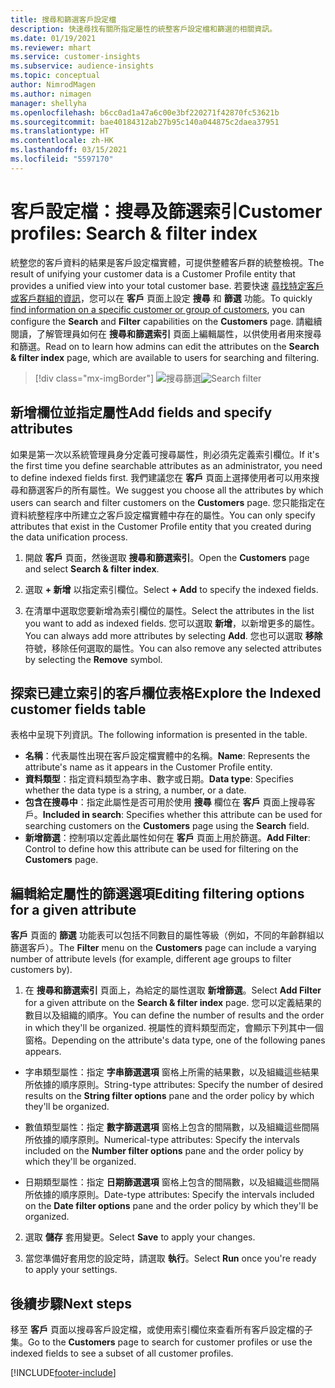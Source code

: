 ```yaml
---
title: 搜尋和篩選客戶設定檔
description: 快速尋找有關所指定屬性的統整客戶設定檔和篩選的相關資訊。
ms.date: 01/19/2021
ms.reviewer: mhart
ms.service: customer-insights
ms.subservice: audience-insights
ms.topic: conceptual
author: NimrodMagen
ms.author: nimagen
manager: shellyha
ms.openlocfilehash: b6cc0ad1a47a6c00e3bf220271f42870fc53621b
ms.sourcegitcommit: bae40184312ab27b95c140a044875c2daea37951
ms.translationtype: HT
ms.contentlocale: zh-HK
ms.lasthandoff: 03/15/2021
ms.locfileid: "5597170"
---
```

# <a name="customer-profiles-search--filter-index"></a><span data-ttu-id="c7132-103">客戶設定檔：搜尋及篩選索引</span><span class="sxs-lookup"><span data-stu-id="c7132-103">Customer profiles: Search & filter index</span></span>

<span data-ttu-id="c7132-104">統整您的客戶資料的結果是客戶設定檔實體，可提供整體客戶群的統整檢視。</span><span class="sxs-lookup"><span data-stu-id="c7132-104">The result of unifying your customer data is a Customer Profile entity that provides a unified view into your total customer base.</span></span> <span data-ttu-id="c7132-105">若要快速 [尋找特定客戶或客戶群組的資訊](customer-profiles.md)，您可以在 **客戶** 頁面上設定 **搜尋** 和 **篩選** 功能。</span><span class="sxs-lookup"><span data-stu-id="c7132-105">To quickly [find information on a specific customer or group of customers](customer-profiles.md), you can configure the **Search** and **Filter** capabilities on the **Customers** page.</span></span> <span data-ttu-id="c7132-106">請繼續閱讀，了解管理員如何在 **搜尋和篩選索引** 頁面上編輯屬性，以供使用者用來搜尋和篩選。</span><span class="sxs-lookup"><span data-stu-id="c7132-106">Read on to learn how admins can edit the attributes on the **Search & filter index** page, which are available to users for searching and filtering.</span></span>

> [!div class="mx-imgBorder"]
> <span data-ttu-id="c7132-107">![搜尋篩選](media/search-filter.png "搜尋篩選")</span><span class="sxs-lookup"><span data-stu-id="c7132-107">![Search filter](media/search-filter.png "Search filter")</span></span>

## <a name="add-fields-and-specify-attributes"></a><span data-ttu-id="c7132-108">新增欄位並指定屬性</span><span class="sxs-lookup"><span data-stu-id="c7132-108">Add fields and specify attributes</span></span>

<span data-ttu-id="c7132-109">如果是第一次以系統管理員身分定義可搜尋屬性，則必須先定義索引欄位。</span><span class="sxs-lookup"><span data-stu-id="c7132-109">If it's the first time you define searchable attributes as an administrator, you need to define indexed fields first.</span></span> <span data-ttu-id="c7132-110">我們建議您在 **客戶** 頁面上選擇使用者可以用來搜尋和篩選客戶的所有屬性。</span><span class="sxs-lookup"><span data-stu-id="c7132-110">We suggest you choose all the attributes by which users can search and filter customers on the **Customers** page.</span></span> <span data-ttu-id="c7132-111">您只能指定在資料統整程序中所建立之客戶設定檔實體中存在的屬性。</span><span class="sxs-lookup"><span data-stu-id="c7132-111">You can only specify attributes that exist in the Customer Profile entity that you created during the data unification process.</span></span>

1. <span data-ttu-id="c7132-112">開啟 **客戶** 頁面，然後選取 **搜尋和篩選索引**。</span><span class="sxs-lookup"><span data-stu-id="c7132-112">Open the **Customers** page and select **Search & filter index**.</span></span>

2. <span data-ttu-id="c7132-113">選取 **+ 新增** 以指定索引欄位。</span><span class="sxs-lookup"><span data-stu-id="c7132-113">Select **+ Add** to specify the indexed fields.</span></span>

3. <span data-ttu-id="c7132-114">在清單中選取您要新增為索引欄位的屬性。</span><span class="sxs-lookup"><span data-stu-id="c7132-114">Select the attributes in the list you want to add as indexed fields.</span></span> <span data-ttu-id="c7132-115">您可以選取 **新增**，以新增更多的屬性。</span><span class="sxs-lookup"><span data-stu-id="c7132-115">You can always add more attributes by selecting **Add**.</span></span> <span data-ttu-id="c7132-116">您也可以選取 **移除** 符號，移除任何選取的屬性。</span><span class="sxs-lookup"><span data-stu-id="c7132-116">You can also remove any selected attributes by selecting the **Remove** symbol.</span></span>

## <a name="explore-the-indexed-customer-fields-table"></a><span data-ttu-id="c7132-117">探索已建立索引的客戶欄位表格</span><span class="sxs-lookup"><span data-stu-id="c7132-117">Explore the Indexed customer fields table</span></span>

<span data-ttu-id="c7132-118">表格中呈現下列資訊。</span><span class="sxs-lookup"><span data-stu-id="c7132-118">The following information is presented in the table.</span></span>

- <span data-ttu-id="c7132-119">**名稱**：代表屬性出現在客戶設定檔實體中的名稱。</span><span class="sxs-lookup"><span data-stu-id="c7132-119">**Name**: Represents the attribute's name as it appears in the Customer Profile entity.</span></span>
- <span data-ttu-id="c7132-120">**資料類型**：指定資料類型為字串、數字或日期。</span><span class="sxs-lookup"><span data-stu-id="c7132-120">**Data type**: Specifies whether the data type is a string, a number, or a date.</span></span>
- <span data-ttu-id="c7132-121">**包含在搜尋中**：指定此屬性是否可用於使用 **搜尋** 欄位在 **客戶** 頁面上搜尋客戶。</span><span class="sxs-lookup"><span data-stu-id="c7132-121">**Included in search**: Specifies whether this attribute can be used for searching customers on the **Customers** page using the **Search** field.</span></span>
- <span data-ttu-id="c7132-122">**新增篩選**：控制項以定義此屬性如何在 **客戶** 頁面上用於篩選。</span><span class="sxs-lookup"><span data-stu-id="c7132-122">**Add Filter**: Control to define how this attribute can be used for filtering on the **Customers** page.</span></span>

## <a name="editing-filtering-options-for-a-given-attribute"></a><span data-ttu-id="c7132-123">編輯給定屬性的篩選選項</span><span class="sxs-lookup"><span data-stu-id="c7132-123">Editing filtering options for a given attribute</span></span>

<span data-ttu-id="c7132-124">**客戶** 頁面的 **篩選** 功能表可以包括不同數目的屬性等級（例如，不同的年齡群組以篩選客戶）。</span><span class="sxs-lookup"><span data-stu-id="c7132-124">The **Filter** menu on the **Customers** page can include a varying number of attribute levels (for example, different age groups to filter customers by).</span></span>

1. <span data-ttu-id="c7132-125">在 **搜尋和篩選索引** 頁面上，為給定的屬性選取 **新增篩選**。</span><span class="sxs-lookup"><span data-stu-id="c7132-125">Select **Add Filter** for a given attribute on the **Search & filter index** page.</span></span> <span data-ttu-id="c7132-126">您可以定義結果的數目以及組織的順序。</span><span class="sxs-lookup"><span data-stu-id="c7132-126">You can define the number of results and the order in which they'll be organized.</span></span> <span data-ttu-id="c7132-127">視屬性的資料類型而定，會顯示下列其中一個窗格。</span><span class="sxs-lookup"><span data-stu-id="c7132-127">Depending on the attribute's data type, one of the following panes appears.</span></span>

- <span data-ttu-id="c7132-128">字串類型屬性：指定 **字串篩選選項** 窗格上所需的結果數，以及組織這些結果所依據的順序原則。</span><span class="sxs-lookup"><span data-stu-id="c7132-128">String-type attributes: Specify the number of desired results on the **String filter options** pane and the order policy by which they'll be organized.</span></span>

- <span data-ttu-id="c7132-129">數值類型屬性：指定 **數字篩選選項** 窗格上包含的間隔數，以及組織這些間隔所依據的順序原則。</span><span class="sxs-lookup"><span data-stu-id="c7132-129">Numerical-type attributes: Specify the intervals included on the **Number filter options** pane and the order policy by which they'll be organized.</span></span>

- <span data-ttu-id="c7132-130">日期類型屬性：指定 **日期篩選選項** 窗格上包含的間隔數，以及組織這些間隔所依據的順序原則。</span><span class="sxs-lookup"><span data-stu-id="c7132-130">Date-type attributes:  Specify the intervals included on the **Date filter options** pane and the order policy by which they'll be organized.</span></span>

2. <span data-ttu-id="c7132-131">選取 **儲存** 套用變更。</span><span class="sxs-lookup"><span data-stu-id="c7132-131">Select **Save** to apply your changes.</span></span>

3. <span data-ttu-id="c7132-132">當您準備好套用您的設定時，請選取 **執行**。</span><span class="sxs-lookup"><span data-stu-id="c7132-132">Select **Run** once you're ready to apply your settings.</span></span>

## <a name="next-steps"></a><span data-ttu-id="c7132-133">後續步驟</span><span class="sxs-lookup"><span data-stu-id="c7132-133">Next steps</span></span>

<span data-ttu-id="c7132-134">移至 **客戶** 頁面以搜尋客戶設定檔，或使用索引欄位來查看所有客戶設定檔的子集。</span><span class="sxs-lookup"><span data-stu-id="c7132-134">Go to the **Customers** page to search for customer profiles or use the indexed fields to see a subset of all customer profiles.</span></span>


[!INCLUDE[footer-include](../includes/footer-banner.md)]